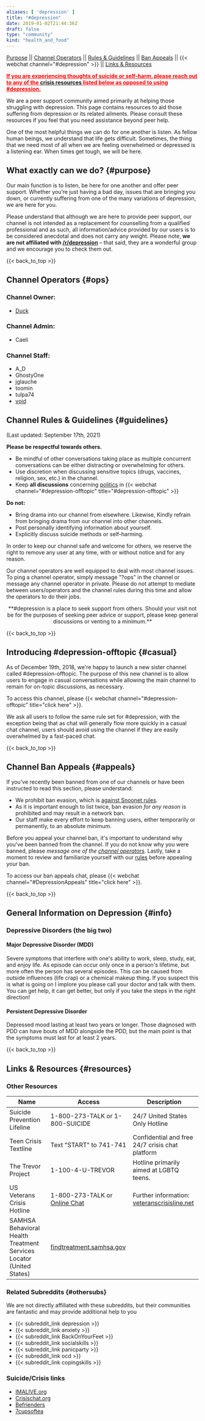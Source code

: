 ```yaml
---
aliases: [ 'depression' ]
title: "#depression"
date: 2019-01-02T21:44:36Z
draft: false
type: "community"
kind: "health_and_food"
---
```


[Purpose](#purpose) || [Channel Operators](#ops) || [Rules & Guidelines](#guidelines) || [Ban Appeals](#appeals) || {{< webchat channel="#depression" >}} || [Links & Resources](#resources)

**<span style="color: red; text-decoration: underline;">If you are experiencing thoughts of suicide or self-harm, please reach out to any of the [crisis resources](#resources) listed below as opposed to using #depression.</span>**

We are a peer support community aimed primarily at helping those struggling with depression. This page contains resources to aid those suffering from depression or its related ailments. Please consult these resources if you feel that you need assistance beyond peer help.

One of the most helpful things we can do for one another is listen. As fellow human beings, we understand that life gets difficult. Sometimes, the thing that we need most of all when we are feeling overwhelmed or depressed is a listening ear. When times get tough, we will be here.

## What exactly can we do? {#purpose}

Our main function is to listen, be here for one another and offer peer support. Whether you’re just having a bad day, issues that are bringing you down, or currently suffering from one of the many variations of depression, we are here for you.

Please understand that although we are here to provide peer support, our channel is not intended as a replacement for counselling from a qualified professional and as such, all information/advice provided by our users is to be considered anecdotal and does not carry any weight. Please note, **we are not affiliated with [/r/depression](https://reddit.com/r/depression)** – that said, they are a wonderful group and we encourage you to check them out.

{{< back_to_top >}}

## Channel Operators {#ops}
### Channel Owner: 
- [Duck](/staff/duck)

### Channel Admin: 
- Caeli

### Channel Staff: 
- A_D
- GhostyOne
- jglauche
- toomin
- tulpa74
- [void](/staff/void)


## Channel Rules & Guidelines {#guidelines}
(Last updated: September 17th, 2021)

**Please be respectful towards others.**

- Be mindful of other conversations taking place as multiple concurrent conversations can be either distracting or overwhelming for others.
- Use discretion when discussing sensitive topics (drugs, vaccines, religion, sex, etc.) in the channel.
- Keep **all discussions** concerning [politics](https://en.wikipedia.org/wiki/Politics) in {{< webchat channel="#depression-offtopic" title="#depression-offtopic" >}}

**Do not:**

- Bring drama into our channel from elsewhere. Likewise, Kindly refrain from bringing drama from our channel into other channels.
- Post personally identifying information about yourself.
- Explicitly discuss suicide methods or self-harming.


In order to keep our channel safe and welcome for others, we reserve the right to remove any user at any time, with or without notice and for any reason.

Our channel operators are well equipped to deal with most channel issues. To ping a channel operator, simply message "?ops" in the channel or message any channel operator in private. Please do not attempt to mediate between users/operators and the channel rules during this time and allow the operators to do their jobs.

<center>**#depression is a place to seek support from others. Should your visit not be for the purposes of seeking peer advice or support, please keep general discussions or venting to a minimum.**</center>

{{< back_to_top >}}

## Introducing #depression-offtopic {#casual}
As of December 19th, 2018, we're happy to launch a new sister channel called #depression-offtopic. The purpose of this new channel is to allow users to engage in casual conversations while allowing the main channel to remain for on-topic discussions, as necessary.

To access this channel, please {{< webchat channel="#depression-offtopic" title="click here" >}}.

We ask all users to follow the same rule set for #depression, with the exception being that as chat will generally flow more quickly in a casual chat channel, users should avoid using the channel if they are easily overwhelmed by a fast-paced chat.

{{< back_to_top >}}

## Channel Ban Appeals {#appeals}
If you've recently been banned from one of our channels or have been instructed to read this section, please understand:

- We prohibit ban evasion, which is [against Snoonet rules](/rules).
- As it is important enough to list twice, ban evasion *for any reason* is prohibited and may result in a network ban.
- Our staff make every effort to keep banning users, either temporarily or permanently, to an absolute minimum.


Before you appeal your channel ban, it's important to understand why you've been banned from the channel. If you do not know why you were banned, please *message one of the [channel operators](#ops)*. Lastly, take a moment to review and familiarize yourself with our [rules](#rules) before appealing your ban.

To access our ban appeals chat, please {{< webchat channel="#DepressionAppeals" title="click here" >}}.

{{< back_to_top >}}

##  General Information on Depression {#info}

### Depressive Disorders (the big two)

#### Major Depressive Disorder (MDD)

Severe symptoms that interfere with one's ability to work, sleep, study, eat, and enjoy life. As episode can occur only once in a person's lifetime, but more often the person has several episodes. This can be caused from outside influences (life crap) or a chemical makeup thing. If you suspect this is what is going on I implore you please call your doctor and talk with them. You can get help, it can get better, but only if you take the steps in the right direction!

#### Persistent Depressive Disorder

Depressed mood lasting at least two years or longer. Those diagnosed with PDD can have bouts of MDD alongside the PDD, but the main point is that the symptoms must last for at least 2 years.

{{< back_to_top >}}

## Links & Resources {#resources}

### Other Resources
| Name | Access | Description |
| ---- | ------ | ----------- |
| Suicide Prevention Lifeline | 1-800-273-TALK or 1-800-SUICIDE | 24/7 United States Only Hotline |
| Teen Crisis Textline        | Text "START" to 741-741         | Confidential and free 24/7 crisis chat platform |
| The Trevor Project          | 1-100-4-U-TREVOR                | Hotline primarily aimed at LGBTQ teens. |
| US Veterans Crisis Hotline  | 1-800-273-TALK or [Online Chat](http://www.veteranscrisisline.net) | Further information: [veteranscrisisline.net](http://www.veteranscrisisline.net)
| SAMHSA Behavioral Health Treatment Services Locator (United States) | [findtreatment.samhsa.gov](https://findtreatment.samhsa.gov) |

### Related Subreddits {#othersubs}
We are not directly affiliated with these subreddits, but their communities are fantastic and may provide additional help to you

- {{< subreddit_link depression >}}
- {{< subreddit_link anxiety >}}
- {{< subreddit_link BackOnYourFeet >}}
- {{< subreddit_link socialskills >}}
- {{< subreddit_link panicparty >}}
- {{< subreddit_link ocd >}}
- {{< subreddit_link copingskills >}}

### Suicide/Crisis links
- [IMALIVE.org](https://www.imalive.org)
- [Crisischat.org](http://www.crisischat.org)
- [Befrienders](http://www.befrienders.org)
- [7cupsoftea](http://www.7cupsoftea.com)
